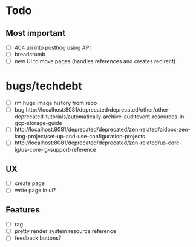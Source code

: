 # Todo

## Most important

- [ ] 404 uri into posthog using API
- [ ] breadcrumb
- [ ] new UI to move pages (handles references and creates redirect)

# bugs/techdebt

- [ ] rm huge image history from repo
- [ ] bug http://localhost:8081/deprecated/deprecated/other/other-deprecated-tutorials/automatically-archive-auditevent-resources-in-gcp-storage-guide
- [ ] http://localhost:8081/deprecated/deprecated/zen-related/aidbox-zen-lang-project/set-up-and-use-configuration-projects
- [ ] http://localhost:8081/deprecated/deprecated/zen-related/us-core-ig/us-core-ig-support-reference

## UX

- [ ] create page
- [ ] write page in ui?

## Features

- [ ] rag
- [ ] pretty render system resource reference
- [ ] feedback buttons?
